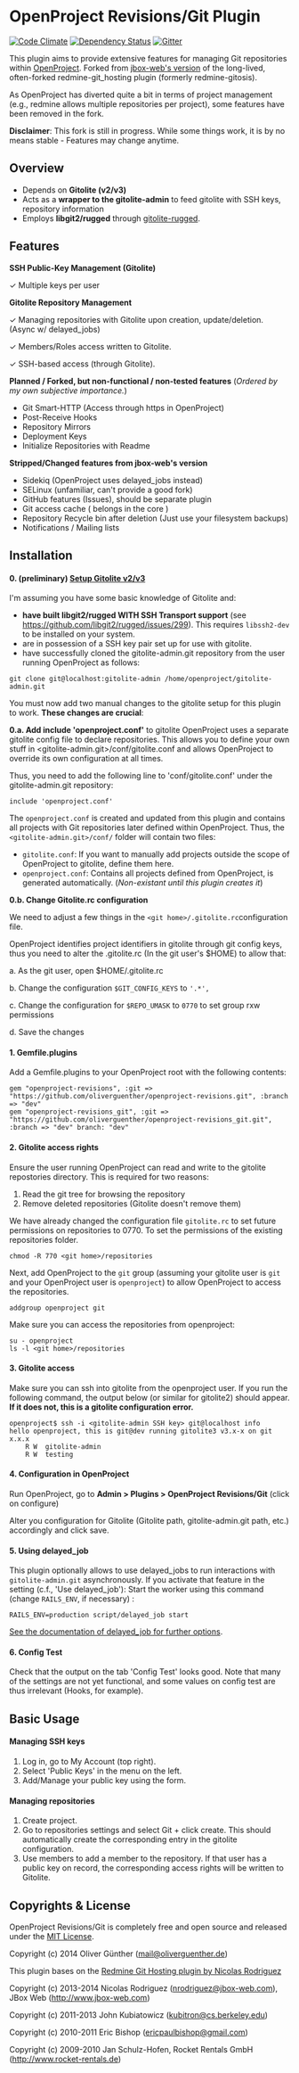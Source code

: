 # OpenProject Revisions/Git Plugin
[![Code Climate](https://codeclimate.com/github/oliverguenther/openproject-revisions_git/badges/gpa.svg)](https://codeclimate.com/github/oliverguenther/openproject-revisions_git)
[![Dependency Status](https://gemnasium.com/oliverguenther/openproject-revisions_git.svg)](https://gemnasium.com/oliverguenther/openproject-revisions_git)
[![Gitter](https://badges.gitter.im/Join%20Chat.svg)](https://gitter.im/oliverguenther/openproject-revisions_git?utm_source=badge&utm_medium=badge&utm_campaign=pr-badge&utm_content=badge)

This plugin aims to provide extensive features for managing Git repositories within [OpenProject](http://www.openproject.org).
Forked from [jbox-web's version](https://jbox-web.github.io/redmine_git_hosting/) of the long-lived, often-forked redmine-git_hosting plugin (formerly redmine-gitosis).

As OpenProject has diverted quite a bit in terms of project management (e.g., redmine allows multiple repositories per project), some features have been removed in the fork.

**Disclaimer**: This fork is still in progress. While some things work, it is by no means stable - Features may change anytime.

## Overview

* Depends on **Gitolite (v2/v3)**
* Acts as a **wrapper to the gitolite-admin** to feed gitolite with SSH keys, repository information
* Employs **libgit2/rugged** through [gitolite-rugged](https://github.com/oliverguenther/gitolite-rugged).

## Features

**SSH Public-Key Management (Gitolite)**

✓ Multiple keys per user

**Gitolite Repository Management**

✓ Managing repositories with Gitolite upon creation, update/deletion. (Async w/ delayed_jobs)

✓ Members/Roles access written to Gitolite.

✓ SSH-based access (through Gitolite).

**Planned / Forked, but non-functional / non-tested features**
(*Ordered by my own subjective importance.*)

* Git Smart-HTTP (Access through https in OpenProject)
* Post-Receive Hooks
* Repository Mirrors
* Deployment Keys
* Initialize Repositories with Readme

**Stripped/Changed features from jbox-web's version**

* Sidekiq (OpenProject uses delayed_jobs instead)
* SELinux (unfamiliar, can't provide a good fork)
* GitHub features (Issues), should be separate plugin
* Git access cache ( belongs in the core )
* Repository Recycle bin after deletion (Just use your filesystem backups)
* Notifications / Mailing lists

## Installation

#### 0. (preliminary) [Setup Gitolite v2/v3](http://gitolite.com/gitolite/install.html)

I'm assuming you have some basic knowledge of Gitolite and:

* **have built libgit2/rugged WITH SSH Transport support** (see https://github.com/libgit2/rugged/issues/299). This requires ``libssh2-dev`` to be installed on your system.
* are in possession of a SSH key pair set up for use with gitolite.
* have successfully cloned the gitolite-admin.git repository from the user running OpenProject as follows:
```
git clone git@localhost:gitolite-admin /home/openproject/gitolite-admin.git
```


You must now add two manual changes to the gitolite setup for this plugin to work. **These changes are crucial**:

**0.a. Add include 'openproject.conf'** to gitolite
OpenProject uses a separate gitolite config file to declare repositories. This allows you to define your own stuff in <gitolite-admin.git>/conf/gitolite.conf and allows OpenProject to override its own configuration at all times.

Thus, you need to add the following line to 'conf/gitolite.conf' under the gitolite-admin.git repository:

    include 'openproject.conf'
    
The ``openproject.conf`` is created and updated from this plugin and contains all projects with Git repositories later defined within OpenProject. Thus, the ``<gitolite-admin.git>/conf/`` folder will contain two files:

* ``gitolite.conf``: If you want to manually add projects outside the scope of OpenProject to gitolite, define them here.
* ``openproject.conf``: Contains all projects defined from OpenProject, is generated automatically. (*Non-existant until this plugin creates it*)

**0.b. Change Gitolite.rc configuration**

We need to adjust a few things in the ``<git home>/.gitolite.rc``configuration file.

OpenProject identifies project identifiers in gitolite through git config keys, thus you need to alter the .gitolite.rc (In the git user's $HOME) to allow that:

  a. As the git user, open $HOME/.gitolite.rc
  
  b. Change the configuration ``$GIT_CONFIG_KEYS`` to ``'.*',``

  c. Change the configuration for ``$REPO_UMASK`` to ``0770`` to set group rxw permissions

  d. Save the changes


#### 1. Gemfile.plugins

Add a Gemfile.plugins to your OpenProject root with the following contents:

	gem "openproject-revisions", :git => "https://github.com/oliverguenther/openproject-revisions.git", :branch => "dev"
	gem "openproject-revisions_git", :git => "https://github.com/oliverguenther/openproject-revisions_git.git", :branch => "dev" branch: "dev"

#### 2. Gitolite access rights

Ensure the user running OpenProject can read and write to the gitolite repostories directory.
This is required for two reasons:

 1. Read the git tree for browsing the repository
 2. Remove deleted repositories (Gitolite doesn't remove them)


We have already changed the configuration file ``gitolite.rc`` to set future permissions on repositories to 0770.
To set the permissions of the existing repositories folder.

    chmod -R 770 <git home>/repositories

Next, add OpenProject to the ``git`` group (assuming your gitolite user is ``git`` and your OpenProject user is ``openproject``) to allow OpenProject to access the repositories.

    addgroup openproject git

Make sure you can access the repositories from openproject:

    su - openproject 
    ls -l <git home>/repositories

#### 3. Gitolite access

Make sure you can ssh into gitolite from the openproject user. If you run the following command, the output below (or similar for gitolite2) should appear. **If it does not, this is a gitolite configuration error.**

	openproject$ ssh -i <gitolite-admin SSH key> git@localhost info
	hello openproject, this is git@dev running gitolite3 v3.x-x on git x.x.x
	    R W  gitolite-admin
	    R W  testing


#### 4. Configuration in OpenProject

Run OpenProject, go to **Admin > Plugins > OpenProject Revisions/Git** (click on configure)

Alter you configuration for Gitolite (Gitolite path, gitolite-admin.git path, etc.) accordingly and click save.

#### 5. Using delayed_job

This plugin optionally allows to use delayed_jobs to run interactions with ``gitolite-admin.git`` asynchronously.
If you activate that feature in the setting (c.f., 'Use delayed_job'): Start the worker using this command (change ``RAILS_ENV``, if necessary) :

```
RAILS_ENV=production script/delayed_job start
```

[See the documentation of delayed_job for further options](https://github.com/collectiveidea/delayed_job#running-jobs).

#### 6. Config Test

Check that the output on the tab 'Config Test' looks good.
Note that many of the settings are not yet functional, and some values on config test are thus irrelevant (Hooks, for example).

## Basic Usage

#### Managing SSH keys

1. Log in, go to My Account (top right).
2. Select 'Public Keys' in the menu on the left.
3. Add/Manage your public key using the form.

#### Managing repositories

1. Create project.
2. Go to repositories settings and select Git + click create. This should automatically create the corresponding entry in the gitolite configuration.
3. Use members to add a member to the repository. If that user has a public key on record, the corresponding access rights will be written to Gitolite.


## Copyrights & License
OpenProject Revisions/Git is completely free and open source and released under the [MIT License](https://github.com/oliverguenther/openproject_revisions_git/blob/devel/LICENSE).

Copyright (c) 2014 Oliver Günther (mail@oliverguenther.de)

This plugin bases on the [Redmine Git Hosting plugin by Nicolas Rodriguez](https://github.com/jbox-web/redmine_git_hosting)

Copyright (c) 2013-2014 Nicolas Rodriguez (nrodriguez@jbox-web.com), JBox Web (http://www.jbox-web.com)

Copyright (c) 2011-2013 John Kubiatowicz (kubitron@cs.berkeley.edu)

Copyright (c) 2010-2011 Eric Bishop (ericpaulbishop@gmail.com)

Copyright (c) 2009-2010 Jan Schulz-Hofen, Rocket Rentals GmbH (http://www.rocket-rentals.de)
